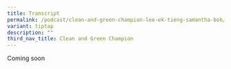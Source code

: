 ```yaml
---
title: Transcript
permalink: /podcast/clean-and-green-champion-lee-ek-tieng-samantha-boh/transcript/
variant: tiptap
description: ""
third_nav_title: Clean and Green Champion
---
```

<p>Coming soon</p>